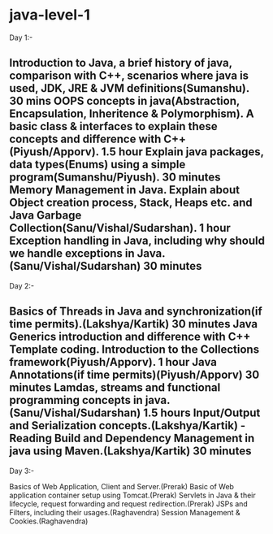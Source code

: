﻿# java-level-1
 
Day 1:-

Introduction to Java, a brief history of java, comparison with C++, scenarios where java is used, JDK, JRE & JVM definitions(Sumanshu). 30 mins
OOPS concepts in java(Abstraction, Encapsulation, Inheritence & Polymorphism). A basic class & interfaces to explain these concepts and difference with C++(Piyush/Apporv). 1.5 hour
Explain java packages, data types(Enums) using a simple program(Sumanshu/Piyush). 30 minutes
Memory Management in Java. Explain about Object creation process, Stack, Heaps etc. and Java Garbage Collection(Sanu/Vishal/Sudarshan). 1 hour 
Exception handling in Java, including why should we handle exceptions in Java.(Sanu/Vishal/Sudarshan) 30 minutes
----------------------------------------------------------------------------------

Day 2:-

Basics of Threads in Java and synchronization(if time permits).(Lakshya/Kartik) 30 minutes
Java Generics introduction and difference with C++ Template coding. Introduction to the Collections framework(Piyush/Apporv). 1 hour
Java Annotations(if time permits)(Piyush/Apporv) 30  minutes
Lamdas, streams and functional programming concepts in java.(Sanu/Vishal/Sudarshan) 1.5 hours
Input/Output and Serialization concepts.(Lakshya/Kartik) - Reading
Build and Dependency Management in java using Maven.(Lakshya/Kartik) 30 minutes
----------------------------------------------------------------------------------
Day 3:-

Basics of Web Application, Client and Server.(Prerak)
Basic of Web application container setup using Tomcat.(Prerak)
Servlets in Java & their lifecycle, request forwarding and request redirection.(Prerak)
JSPs and Filters, including their usages.(Raghavendra)
Session Management & Cookies.(Raghavendra)
